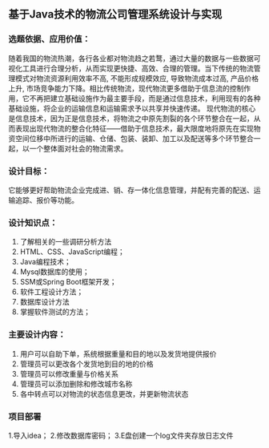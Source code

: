 ﻿## 基于Java技术的物流公司管理系统设计与实现

### 选题依据、应用价值：

​        随着我国的物流热潮，各行各业都对物流趋之若鹜，通过大量的数据与一些数据可视化工具进行合理分析，从而实现更快捷、高效、合理的管理。当下传统的物流管理模式对物流资源利用效率不高, 不能形成规模效应, 导致物流成本过高, 产品价格上升, 市场竞争能力下降。相比传统物流，现代物流更多借助于信息流的控制作用，它不再把建立基础设施作为最主要手段，而是通过信息技术，利用现有的各种基础设施，将企业的运输信息和运输需求予以共享并快速传递。 现代物流的核心是信息技术，因为正是信息技术，将物流之中原先割裂的各个环节整合在一起，从而表现出现代物流的整合化特征——借助于信息技术，最大限度地将原先在实现物资空间位移中所进行的运输、仓储、包装、装卸、加工以及配送等多个环节整合一起，以一个整体面对社会的物流需求。 

### 设计目标：

它能够更好帮助物流企业完成进、销、存一体化信息管理，并配有完善的配送、运输追踪、报价等功能。 

### 设计知识点：

1. 了解相关的一些调研分析方法
2. HTML、CSS、JavaScript编程；
3. Java编程技术；
4. Mysql数据库的使用；
5. SSM或Spring Boot框架开发；
6. 软件工程设计方法；
7. 数据库设计方法
8. 掌握软件测试的方法；

### 主要设计内容：

1. 用户可以自助下单，系统根据重量和目的地以及发货地提供报价
2. 管理员可以更改各个发货地到目的地的价格
3. 管理员可以修改重量与价格关系
4. 管理员可以添加删除和修改城市名称
5. 各中转点可以对物流的状态信息更改，并更新物流状态

### 项目部署

1.导入idea；
2.修改数据库密码；
3.E盘创建一个log文件夹存放日志文件




